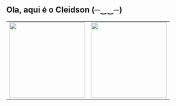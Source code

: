## Ola, aqui é o Cleidson (─‿‿─)
<div >
<table>
<tr>
<td>
<img height = "200em" src="https://github-readme-stats.vercel.app/api/top-langs/?username=tomohiromb&show_icons=true&theme=jolly&count_private=true"/>
<td>
<img height = "200em" src="https://github-readme-stats.vercel.app/api?username=tomohiromb&show_icons=true&show_icons=true&theme=jolly&count_private=true" />
</td>
</tr>
</table>
<div>
<!--
**tomohiromb/tomohiromb** is a ✨ _special_ ✨ repository because its `README.md` (this file) appears on your GitHub profile.

Here are some ideas to get you started:

- 🔭 I’m currently working on ...
- 🌱 I’m currently learning ...
- 👯 I’m looking to collaborate on ...
- 🤔 I’m looking for help with ...
- 💬 Ask me about ...
- 📫 How to reach me: ...
- 😄 Pronouns: ...
- ⚡ Fun fact: ...
-->
